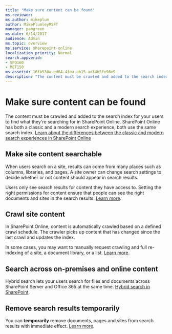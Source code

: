 ```yaml
---
title: "Make sure content can be found"
ms.reviewer: 
ms.author: mikeplum
author: MikePlumleyMSFT
manager: pamgreen
ms.date: 6/14/2017
audience: Admin
ms.topic: overview
ms.service: sharepoint-online
localization_priority: Normal
search.appverid:
- SPO160
- MET150
ms.assetid: 16fb530a-ed64-4fea-ab15-adf4b5fe96e9
description: "The content must be crawled and added to the search index for your users to find what they're searching for in SharePoint Online."
---
```


# Make sure content can be found

The content must be crawled and added to the search index for your users to find what they're searching for in SharePoint Online. SharePoint Online has both a classic and a modern search experience, both use the same search index.  [Learn about the differences between the classic and modern search experiences in SharePoint Online](differences-classic-modern-search.md)

  
 ## Make site content searchable
  
When users search on a site, results can come from many places such as columns, libraries, and pages. A site owner can change search settings to decide whether or not content should appear in search results.
  
Users only see search results for content they have access to. Setting the right permissions for content ensure that people can see the right documents and sites in the search results. [Learn more](make-site-content-searchable.md).
  
## Crawl site content
  
In SharePoint Online, content is automatically crawled based on a defined crawl schedule. The crawler picks up content that has changed since the last crawl and updates the index.
  
In some cases, you may want to manually request crawling and full re-indexing of a site, a document library, or a list. [Learn more](crawl-site-content.md).
  
## Search across on-premises and online content
  
Hybrid search lets your users search for files and documents across SharePoint Server and Office 365 at the same time. [Hybrid search in SharePoint](/SharePoint/hybrid/hybrid-search-in-sharepoint).
  
## Remove search results temporarily
  
You can **temporarily** remove documents, pages and sites from search results with immediate effect. [Learn more](remove-search-results.md).
  

